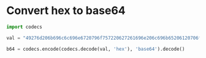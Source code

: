 # Convert hex to base64

```python
import codecs 

val = "49276d206b696c6c696e6720796f757220627261696e206c696b65206120706f69736f6e6f7573206d757368726f6f6d"

b64 = codecs.encode(codecs.decode(val, 'hex'), 'base64').decode()
```
